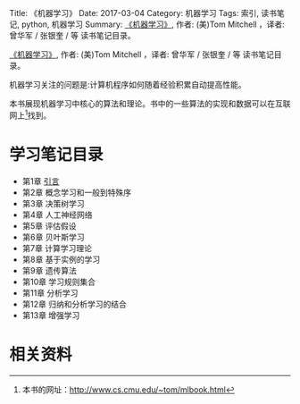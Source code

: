 Title: 《机器学习》
Date: 2017-03-04
Category: 机器学习
Tags: 索引, 读书笔记, python, 机器学习
Summary:
    [《机器学习》](https://book.douban.com/subject/1102235/),  作者: (美)Tom Mitchell ，译者: 曾华军 / 张银奎 / 等
    读书笔记目录。


[《机器学习》](https://book.douban.com/subject/1102235/),  作者: (美)Tom Mitchell ，译者: 曾华军 / 张银奎 / 等
读书笔记目录。


机器学习关注的问题是:计算机程序如何随着经验积累自动提高性能。

本书展现机器学习中核心的算法和理论。书中的一些算法的实现和数据可以在互联网上[^1]找到。

# 学习笔记目录

- 第1章 [引言]({filename}machine-learning1.md)
- 第2章 概念学习和一般到特殊序
- 第3章 决策树学习
- 第4章 人工神经网络
- 第5章 评估假设
- 第6章 贝叶斯学习
- 第7章 计算学习理论
- 第8章 基于实例的学习
- 第9章 遗传算法
- 第10章 学习规则集合
- 第11章 分析学习
- 第12章 归纳和分析学习的结合
- 第13章 增强学习

# 相关资料

[^1]: 本书的网址：http://www.cs.cmu.edu/~tom/mlbook.html
